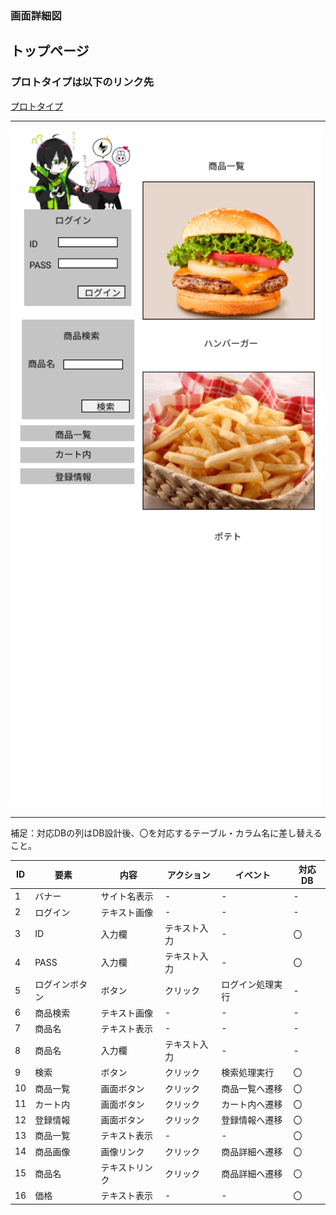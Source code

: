 ### 画面詳細図
## トップページ
### プロトタイプは以下のリンク先
[プロトタイプ](https://www.figma.com/file/p0bekIIHsUikuloZxUNZ6q/Untitled?node-id=1%3A2)
*****
<img src="../img/toppage.png" width="500">

*****
補足：対応DBの列はDB設計後、〇を対応するテーブル・カラム名に差し替えること。

| ID | 要素 | 内容 | アクション | イベント | 対応DB |
|----|-----|------|------------|-----------|-------|
|1   |バナー|サイト名表示|-    |-           |-     |
|2   |ログイン|テキスト画像|-   |-          |-       |
|3   |ID|入力欄|テキスト入力|-  |〇|
|4   |PASS|入力欄|テキスト入力|-  |〇|
|5   |ログインボタン|ボタン|クリック|ログイン処理実行|-          |
|6   |商品検索|テキスト画像|-    |-  |-          |
|7   |商品名|テキスト表示|-  |-  |-          |
|8   |商品名|入力欄|テキスト入力|-  |-          |
|9   |検索|ボタン|クリック|検索処理実行|〇|
|10   |商品一覧|画面ボタン|クリック|商品一覧へ遷移|〇|
|11   |カート内|画面ボタン|クリック|カート内へ遷移|〇|
|12   |登録情報|画面ボタン|クリック|登録情報へ遷移|〇|
|13   |商品一覧|テキスト表示|-     |-      |〇|
|14   |商品画像|画像リンク|クリック|商品詳細へ遷移|〇|
|15   |商品名|テキストリンク|クリック|商品詳細へ遷移|〇|
|16   |価格|テキスト表示|-   |-     |〇|
